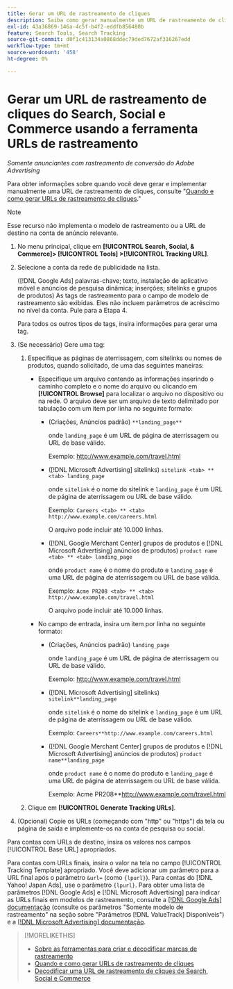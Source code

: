 ```yaml
---
title: Gerar um URL de rastreamento de cliques
description: Saiba como gerar manualmente um URL de rastreamento de cliques do Search, Social e Commerce.
exl-id: 43a36869-146a-4c5f-b4f2-eddfb856480b
feature: Search Tools, Search Tracking
source-git-commit: d0f1c413134a0868ddec79ded7672af316267edd
workflow-type: tm+mt
source-wordcount: '458'
ht-degree: 0%

---
```


# Gerar um URL de rastreamento de cliques do Search, Social e Commerce usando a ferramenta URLs de rastreamento

*Somente anunciantes com rastreamento de conversão do Adobe Advertising*

Para obter informações sobre quando você deve gerar e implementar manualmente uma URL de rastreamento de cliques, consulte &quot;[Quando e como gerar URLs de rastreamento de cliques](/help/search-social-commerce/tracking/click-tracking-ways-to-generate.md).&quot;

>[!NOTE]
>
>Esse recurso não implementa o modelo de rastreamento ou a URL de destino na conta de anúncio relevante.

1. No menu principal, clique em **[!UICONTROL Search, Social, & Commerce]> [!UICONTROL Tools] >[!UICONTROL Tracking URL]**.

1. Selecione a conta da rede de publicidade na lista.

   ([!DNL Google Ads] palavras-chave; texto, instalação de aplicativo móvel e anúncios de pesquisa dinâmica; inserções; sitelinks e grupos de produtos) As tags de rastreamento para o campo de modelo de rastreamento são exibidas. Eles não incluem parâmetros de acréscimo no nível da conta. Pule para a Etapa 4.

   Para todos os outros tipos de tags, insira informações para gerar uma tag.

1. (Se necessário) Gere uma tag:

   1. Especifique as páginas de aterrissagem, com sitelinks ou nomes de produtos, quando solicitado, de uma das seguintes maneiras:

      * Especifique um arquivo contendo as informações inserindo o caminho completo e o nome do arquivo ou clicando em **[!UICONTROL Browse]** para localizar o arquivo no dispositivo ou na rede. O arquivo deve ser um arquivo de texto delimitado por tabulação com um item por linha no seguinte formato:

         * (Criações, Anúncios padrão) `**landing_page**`

           onde `landing_page` é um URL de página de aterrissagem ou URL de base válido.

           Exemplo: http://www.example.com/travel.html

         * ([!DNL Microsoft Advertising] sitelinks) `sitelink <tab> ** <tab> landing_page`

           onde `sitelink` é o nome do sitelink e `landing_page` é um URL de página de aterrissagem ou URL de base válido.

           Exemplo: `Careers <tab> ** <tab> http://www.example.com/careers.html`

           O arquivo pode incluir até 10.000 linhas.

         * ([!DNL Google Merchant Center] grupos de produtos e [!DNL Microsoft Advertising] anúncios de produtos) `product name <tab> ** <tab> landing_page`

           onde `product name` é o nome do produto e `landing_page` é uma URL de página de aterrissagem ou URL de base válida.

           Exemplo: `Acme PR208 <tab> ** <tab> http://www.example.com/travel.html`

           O arquivo pode incluir até 10.000 linhas.

      * No campo de entrada, insira um item por linha no seguinte formato:

         * (Criações, Anúncios padrão) `landing_page`

           onde `landing_page` é um URL de página de aterrissagem ou URL de base válido.

           Exemplo: http://www.example.com/travel.html

         * ([!DNL Microsoft Advertising] sitelinks) `sitelink**landing_page`

           onde `sitelink` é o nome do sitelink e `landing_page` é um URL de página de aterrissagem ou URL de base válido.

           Exemplo: `Careers**http://www.example.com/careers.html`

         * ([!DNL Google Merchant Center] grupos de produtos e [!DNL Microsoft Advertising] anúncios de produtos) `product name**landing_page`

           onde `product name` é o nome do produto e `landing_page` é uma URL de página de aterrissagem ou URL de base válida.

           Exemplo: Acme PR208**http://www.example.com/travel.html

   1. Clique em **[!UICONTROL Generate Tracking URLs]**.

1. (Opcional) Copie os URLs (começando com &quot;http&quot; ou &quot;https&quot;) da tela ou página de saída e implemente-os na conta de pesquisa ou social.

Para contas com URLs de destino, insira os valores nos campos [!UICONTROL Base URL] apropriados.

Para contas com URLs finais, insira o valor na tela no campo [!UICONTROL Tracking Template] apropriado. Você deve adicionar um parâmetro para a URL final após o parâmetro `&url=` (como `{lpurl}`). Para contas do [!DNL Yahoo! Japan Ads], use o parâmetro `{lpurl}`. Para obter uma lista de parâmetros [!DNL Google Ads] e [!DNL Microsoft Advertising] para indicar as URLs finais em modelos de rastreamento, consulte a [[!DNL Google Ads] documentação](https://support.google.com/google-ads/answer/6305348) (consulte os parâmetros &quot;Somente modelo de rastreamento&quot; na seção sobre &quot;Parâmetros [!DNL ValueTrack] Disponíveis&quot;) e a [[!DNL Microsoft Advertising] documentação](https://help.ads.microsoft.com/#apex/3/en/56799/2).

>[!MORELIKETHIS]
>
>* [Sobre as ferramentas para criar e decodificar marcas de rastreamento](tracking-tools-about.md)
>* [Quando e como gerar URLs de rastreamento de cliques](/help/search-social-commerce/tracking/click-tracking-ways-to-generate.md)
>* [Decodificar uma URL de rastreamento de cliques de Search, Social e Commerce](click-tracking-url-decode.md)
